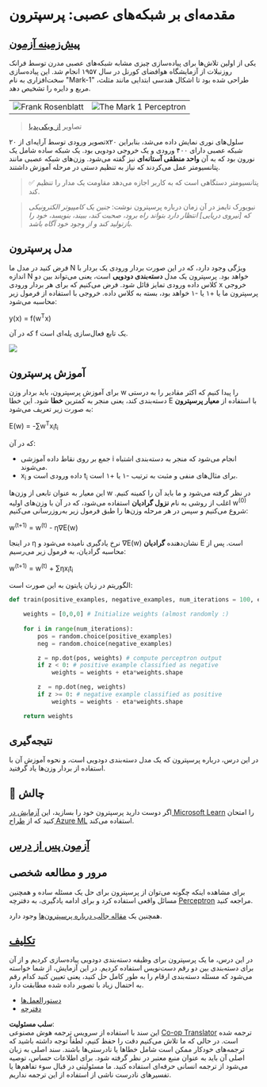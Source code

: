 <!--
CO_OP_TRANSLATOR_METADATA:
{
  "original_hash": "0c37770bba4fff3c71dc00eb261ee61b",
  "translation_date": "2025-08-24T10:42:20+00:00",
  "source_file": "lessons/3-NeuralNetworks/03-Perceptron/README.md",
  "language_code": "fa"
}
-->
# مقدمه‌ای بر شبکه‌های عصبی: پرسپترون

## [پیش‌زمینه آزمون](https://red-field-0a6ddfd03.1.azurestaticapps.net/quiz/103)

یکی از اولین تلاش‌ها برای پیاده‌سازی چیزی مشابه شبکه‌های عصبی مدرن توسط فرانک روزنبلات از آزمایشگاه هوافضای کورنل در سال ۱۹۵۷ انجام شد. این پیاده‌سازی سخت‌افزاری به نام "Mark-1" طراحی شده بود تا اشکال هندسی ابتدایی مانند مثلث، مربع و دایره را تشخیص دهد.

|      |      |
|--------------|-----------|
|<img src='images/Rosenblatt-wikipedia.jpg' alt='Frank Rosenblatt'/> | <img src='images/Mark_I_perceptron_wikipedia.jpg' alt='The Mark 1 Perceptron' />|

> تصاویر [از ویکی‌پدیا](https://en.wikipedia.org/wiki/Perceptron)

تصویر ورودی توسط آرایه‌ای از ۲۰x۲۰ سلول‌های نوری نمایش داده می‌شد، بنابراین شبکه عصبی دارای ۴۰۰ ورودی و یک خروجی دودویی بود. یک شبکه ساده شامل یک نورون بود که به آن **واحد منطقی آستانه‌ای** نیز گفته می‌شود. وزن‌های شبکه عصبی مانند پتانسیومتر عمل می‌کردند که نیاز به تنظیم دستی در مرحله آموزش داشتند.

> ✅ پتانسیومتر دستگاهی است که به کاربر اجازه می‌دهد مقاومت یک مدار را تنظیم کند.

> نیویورک تایمز در آن زمان درباره پرسپترون نوشت: *جنین یک کامپیوتر الکترونیکی که [نیروی دریایی] انتظار دارد بتواند راه برود، صحبت کند، ببیند، بنویسد، خود را بازتولید کند و از وجود خود آگاه باشد.*

## مدل پرسپترون

فرض کنید در مدل ما N ویژگی وجود دارد، که در این صورت بردار ورودی یک بردار با اندازه N خواهد بود. پرسپترون یک مدل **دسته‌بندی دودویی** است، یعنی می‌تواند بین دو کلاس داده ورودی تمایز قائل شود. فرض می‌کنیم که برای هر بردار ورودی x خروجی پرسپترون ما یا +۱ یا -۱ خواهد بود، بسته به کلاس داده. خروجی با استفاده از فرمول زیر محاسبه می‌شود:

y(x) = f(w<sup>T</sup>x)

که در آن f یک تابع فعال‌سازی پله‌ای است.

<img src="images/activation-func.png"/>

## آموزش پرسپترون

برای آموزش پرسپترون، باید بردار وزن w را پیدا کنیم که اکثر مقادیر را به درستی دسته‌بندی کند، یعنی منجر به کمترین **خطا** شود. این خطا E با استفاده از **معیار پرسپترون** به صورت زیر تعریف می‌شود:

E(w) = -∑w<sup>T</sup>x<sub>i</sub>t<sub>i</sub>

که در آن:

* جمع بر روی نقاط داده آموزشی i انجام می‌شود که منجر به دسته‌بندی اشتباه می‌شوند.
* x<sub>i</sub> داده ورودی است و t<sub>i</sub> برای مثال‌های منفی و مثبت به ترتیب -۱ یا +۱ است.

این معیار به عنوان تابعی از وزن‌ها w در نظر گرفته می‌شود و ما باید آن را کمینه کنیم. اغلب از روشی به نام **نزول گرادیان** استفاده می‌شود، که در آن با وزن‌های اولیه w<sup>(0)</sup> شروع می‌کنیم و سپس در هر مرحله وزن‌ها را طبق فرمول زیر به‌روزرسانی می‌کنیم:

w<sup>(t+1)</sup> = w<sup>(t)</sup> - η∇E(w)

در اینجا η نرخ یادگیری نامیده می‌شود و ∇E(w) نشان‌دهنده **گرادیان** E است. پس از محاسبه گرادیان، به فرمول زیر می‌رسیم:

w<sup>(t+1)</sup> = w<sup>(t)</sup> + ∑ηx<sub>i</sub>t<sub>i</sub>

الگوریتم در زبان پایتون به این صورت است:

```python
def train(positive_examples, negative_examples, num_iterations = 100, eta = 1):

    weights = [0,0,0] # Initialize weights (almost randomly :)
        
    for i in range(num_iterations):
        pos = random.choice(positive_examples)
        neg = random.choice(negative_examples)

        z = np.dot(pos, weights) # compute perceptron output
        if z < 0: # positive example classified as negative
            weights = weights + eta*weights.shape

        z  = np.dot(neg, weights)
        if z >= 0: # negative example classified as positive
            weights = weights - eta*weights.shape

    return weights
```

## نتیجه‌گیری

در این درس، درباره پرسپترون که یک مدل دسته‌بندی دودویی است، و نحوه آموزش آن با استفاده از بردار وزن‌ها یاد گرفتید.

## 🚀 چالش

اگر دوست دارید پرسپترون خود را بسازید، این [آزمایش در Microsoft Learn](https://docs.microsoft.com/en-us/azure/machine-learning/component-reference/two-class-averaged-perceptron?WT.mc_id=academic-77998-cacaste) را امتحان کنید که از [طراح Azure ML](https://docs.microsoft.com/en-us/azure/machine-learning/concept-designer?WT.mc_id=academic-77998-cacaste) استفاده می‌کند.

## [آزمون پس از درس](https://red-field-0a6ddfd03.1.azurestaticapps.net/quiz/203)

## مرور و مطالعه شخصی

برای مشاهده اینکه چگونه می‌توان از پرسپترون برای حل یک مسئله ساده و همچنین مسائل واقعی استفاده کرد و برای ادامه یادگیری، به دفترچه [Perceptron](../../../../../lessons/3-NeuralNetworks/03-Perceptron/Perceptron.ipynb) مراجعه کنید.

همچنین یک [مقاله جالب درباره پرسپترون‌ها](https://towardsdatascience.com/what-is-a-perceptron-basics-of-neural-networks-c4cfea20c590) وجود دارد.

## [تکلیف](lab/README.md)

در این درس، ما یک پرسپترون برای وظیفه دسته‌بندی دودویی پیاده‌سازی کردیم و از آن برای دسته‌بندی بین دو رقم دست‌نویس استفاده کردیم. در این آزمایش، از شما خواسته می‌شود که مسئله دسته‌بندی ارقام را به طور کامل حل کنید، یعنی تعیین کنید کدام رقم به احتمال زیاد با تصویر داده شده مطابقت دارد.

* [دستورالعمل‌ها](lab/README.md)
* [دفترچه](../../../../../lessons/3-NeuralNetworks/03-Perceptron/lab/PerceptronMultiClass.ipynb)

**سلب مسئولیت**:  
این سند با استفاده از سرویس ترجمه هوش مصنوعی [Co-op Translator](https://github.com/Azure/co-op-translator) ترجمه شده است. در حالی که ما تلاش می‌کنیم دقت را حفظ کنیم، لطفاً توجه داشته باشید که ترجمه‌های خودکار ممکن است شامل خطاها یا نادرستی‌ها باشند. سند اصلی به زبان اصلی آن باید به عنوان منبع معتبر در نظر گرفته شود. برای اطلاعات حساس، توصیه می‌شود از ترجمه انسانی حرفه‌ای استفاده کنید. ما مسئولیتی در قبال سوء تفاهم‌ها یا تفسیرهای نادرست ناشی از استفاده از این ترجمه نداریم.